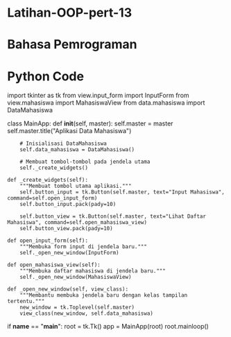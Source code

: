 # Latihan-OOP-pert-13
# Bahasa Pemrograman
# Python Code

import tkinter as tk
from view.input_form import InputForm
from view.mahasiswa import MahasiswaView
from data.mahasiswa import DataMahasiswa

class MainApp:
    def __init__(self, master):
        self.master = master
        self.master.title("Aplikasi Data Mahasiswa")

        # Inisialisasi DataMahasiswa
        self.data_mahasiswa = DataMahasiswa()

        # Membuat tombol-tombol pada jendela utama
        self._create_widgets()

    def _create_widgets(self):
        """Membuat tombol utama aplikasi."""
        self.button_input = tk.Button(self.master, text="Input Mahasiswa", command=self.open_input_form)
        self.button_input.pack(pady=10)

        self.button_view = tk.Button(self.master, text="Lihat Daftar Mahasiswa", command=self.open_mahasiswa_view)
        self.button_view.pack(pady=10)

    def open_input_form(self):
        """Membuka form input di jendela baru."""
        self._open_new_window(InputForm)

    def open_mahasiswa_view(self):
        """Membuka daftar mahasiswa di jendela baru."""
        self._open_new_window(MahasiswaView)

    def _open_new_window(self, view_class):
        """Membantu membuka jendela baru dengan kelas tampilan tertentu."""
        new_window = tk.Toplevel(self.master)
        view_class(new_window, self.data_mahasiswa)

if __name__ == "__main__":
    root = tk.Tk()
    app = MainApp(root)
    root.mainloop()
